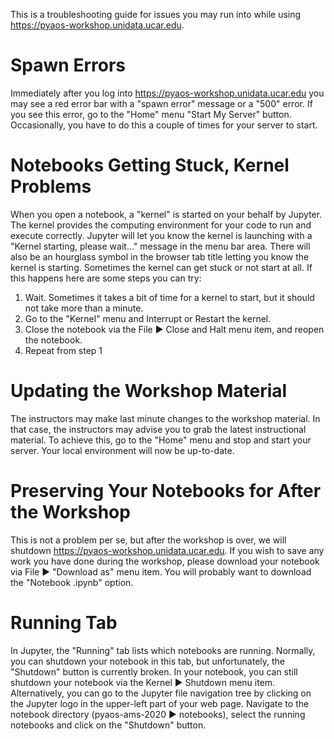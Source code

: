 This is a troubleshooting guide for issues you may run into while using <https://pyaos-workshop.unidata.ucar.edu>.


# Spawn Errors

Immediately after you log into <https://pyaos-workshop.unidata.ucar.edu> you may see a red error bar with a "spawn error" message or a "500" error. If you see this error, go to the "Home" menu "Start My Server" button. Occasionally, you have to do this a couple of times for your server to start.


# Notebooks Getting Stuck, Kernel Problems

When you open a notebook, a "kernel" is started on your behalf by Jupyter. The kernel provides the computing environment for your code to run and execute correctly. Jupyter will let you know the kernel is launching with a "Kernel starting, please wait&#x2026;" message in the menu bar area. There will also be an hourglass symbol in the browser tab title letting you know the kernel is starting. Sometimes the kernel can get stuck or not start at all. If this happens here are some steps you can try:

1.  Wait. Sometimes it takes a bit of time for a kernel to start, but it should not take more than a minute.
2.  Go to the "Kernel" menu and Interrupt or Restart the kernel.
3.  Close the notebook via the File ▶ Close and Halt menu item, and reopen the notebook.
4.  Repeat from step 1


# Updating the Workshop Material

The instructors may make last minute changes to the workshop material. In that case, the instructors may advise you to grab the latest instructional material. To achieve this, go to the "Home" menu and stop and start your server. Your local environment will now be up-to-date.


# Preserving Your Notebooks for After the Workshop

This is not a problem per se, but after the workshop is over, we will shutdown <https://pyaos-workshop.unidata.ucar.edu>. If you wish to save any work you have done during the workshop, please download your notebook via File ▶ "Download as" menu item. You will probably want to download the "Notebook .ipynb" option.


# Running Tab

In Jupyter, the "Running" tab lists which notebooks are running. Normally, you can shutdown your notebook in this tab, but unfortunately, the "Shutdown" button is currently broken. In your notebook, you can still shutdown your notebook via the Kernel ▶ Shutdown menu item. Alternatively, you can go to the Jupyter file navigation tree by clicking on the Jupyter logo in the upper-left part of your web page. Navigate to the notebook directory (pyaos-ams-2020 ▶ notebooks), select the running notebooks and click on the "Shutdown" button.
